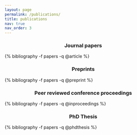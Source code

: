 ```yaml
---
layout: page
permalink: /publications/
title: publications
nav: true
nav_order: 3
---
```





<h3 style="text-align: center;"><b>Journal papers</b></h3>

<div class="publications">
    {% bibliography -f papers -q @article %}
</div>

<h3 style="text-align: center;"><b>Preprints</b></h3>

<div class="publications">
    {% bibliography -f papers -q @preprint %}
</div>

<h3 style="text-align: center;"><b>Peer reviewed conference proceedings</b></h3> 

<div class="publications">
    {% bibliography -f papers -q @inproceedings %}
</div>

<h3 style="text-align: center;"><b>PhD Thesis</b></h3> 

<div class="publications">
    {% bibliography -f papers -q @phdthesis %}
</div>

